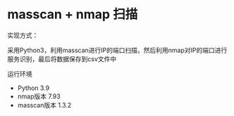 # masscan + nmap 扫描

实现方式：

采用Python3，利用masscan进行IP的端口扫描，然后利用nmap对IP的端口进行服务识别，最后将数据保存到csv文件中

运行环境

* Python 3.9
* nmap版本 7.93
* masscan版本 1.3.2